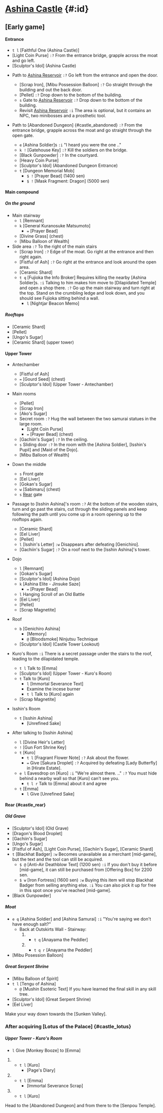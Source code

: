 # [Ashina Castle](@) {#:id}

## [Early game]

#### Entrance
+ `t l` [Faithful One (Ashina Castle)]
+ [Light Coin Purse]
  `:?` From the entrance bridge, grapple across the moat and go left.
+ [Sculptor's Idol] (Ashina Castle)

- Path to [Ashina Reservoir](reservoir)
  `:?` Go left from the entrance and open the door.
  + [Scrap Iron], [Mibu Possession Balloon]
    `:?` Go straight through the building and out the back door.
  + [Pellet]
    `:?` Drop down to the bottom of the building.
  + `s` Gate to [Ashina Reservoir](reservoir)
    `:?` Drop down to the bottom of the building.
  - Revisit [Ashina Reservoir](reservoir)
    `:i` The area is optional, but it contains an NPC, two minibosses and a prosthetic tool.

- Path to [Abandoned Dungeon] {#castle_abandoned}
  `:?` From the entrance bridge, grapple across the moat and go straight through the open gate.
  + `e` [Ashina Soldier]s
    `:i` "I heard you were the one .."
  + `k !` [Gatehouse Key]
    `:?` Kill the soldiers on the bridge.
  + [Black Gunpowder]
    `:?` In the courtyard.
  + [Heavy Coin Purse]
  + [Sculptor's Idol] (Abandoned Dungeon Entrance)
  - `t` [Dungeon Memorial Mob]
    + `$ !` [Prayer Bead] (1400 sen)
    + `$ !` [Mask Fragment: Dragon] (5000 sen)
  
#### Main compound

##### On the ground
- Main stairway
  + `l` [Remnant]
  + `k` [General Kuranosuke Matsumoto]
    - `=` [Prayer Bead]
  + [Divine Grass] (chest)
  + [Mibu Balloon of Wealth]
- Side area
  `:?` To the right of the main stairs
  + [Scrap Iron]
    `:?` Edge of the moat. Go right at the entrance and then right again.
  + [Fistful of Ash]
    `:?` Go right at the entrance and look around the open area.
  + [Ceramic Shard]
  + `t q` [Fujioka the Info Broker]
    Requires killing the nearby [Ashina Soldier]s.
    `:i` Talking to him makes him move to [Dilapidated Temple] and open a shop there.
    `:?` Go up the main stairway and turn right at the top. Stand on the crumbling ledge and look down, and you should see Fujioka sitting behind a wall.
    - `l` [Nightjar Beacon Memo]
  
##### Rooftops
+ [Ceramic Shard] 
+ [Pellet]
+ [Ungo's Sugar]
+ [Ceramic Shard] (upper tower)

#### Upper Tower
- Antechamber
  + [Fistful of Ash]
  + `=` [Gourd Seed] (chest)
  + [Sculptor's Idol] (Upper Tower - Antechamber)
- Main rooms
  + [Pellet]
  + [Scrap Iron]
  + [Ako's Sugar]
  - Secret room
    `:?` Hug the wall between the two samurai statues in the large room.
    + [Light Coin Purse]
    + `=` [Prayer Bead] (chest)
  + [Gachiin's Sugar]
    `:?` In the ceiling.
  + `s` Sliding door
    `:?` In the room with the [Ashina Soldier], [Isshin's Pupil] and [Maid of the Dojo].
  + [Mibu Balloon of Wealth]
- Down the middle
  + `s` Front gate
  + [Eel Liver]
  + [Gokan's Sugar]
  + `w` [Sabimaru] (chest)
  + `s` [Rear](ashina_rear) gate
- Passage to [Isshin Ashina]'s room
  `:?` At the bottom of the wooden stairs, turn and go past the stairs, cut through the sliding panels and keep following the path until you come up in a room opening up to the rooftops again.
  + [Ceramic Shard]
  + [Eel Liver]
  + [Pellet]
  + `l` [Isshin's Letter]
    `:w` Disappears after defeating [Genichiro].
  + [Gachiin's Sugar]
    `:?` On a roof next to the [Isshin Ashina]'s tower.
- Dojo
  + `l` [Remnant]
  + [Gokan's Sugar]
  + [Sculptor's Idol] (Ashina Dojo)
  + `k` [Ashina Elite - Jinsuke Saze]
    - `=` [Prayer Bead]
  + `l` Hanging Scroll of an Old Battle
  + [Eel Liver]
  + [Pellet]
  + [Scrap Magnetite]
- Roof
  + `b` [Genichiro Ashina]
    - [Memory]
    - `@` [Bloodsmoke] Ninjutsu Technique
  + [Sculptor's Idol] (Castle Tower Lookout)
- Kuro's Room
  `:i` There is a secret passage under the stairs to the roof, leading to the dilapidated temple.
  + `t l` Talk to [Emma]
  + [Sculptor's Idol] (Upper Tower - Kuro's Room)
  + `t` Talk to [Kuro]
    + `l` [Immortal Severance Text]
    + Examine the incese burner
    + `t l` Talk to [Kuro] again
  + [Scrap Magnetite]
  
- Isshin's Room
  + `t` [Isshin Ashina]
    - [Unrefined Sake]
    
- After talking to [Isshin Ashina]
  + `l` [Divine Heir's Letter]
  + `!` [Gun Fort Shrine Key]
  + `t` [Kuro]
    + `t l` [Fragrant Flower Note]
      `:?` Ask about the flower.
    + `=` Give [Sakura Droplet]
      `:?` Acquired by defeating [Lady Butterfly] in [Hirate Estate].
  + `e l` Eavesdrop on [Kuro]
    `:i` "We're almost there. .."
    `:?` You must hide behind a nearby wall so that [Kuro] can't see you.
    + `t l r` Talk to [Emma] about it and agree
  + `t` [Emma]
    + `l` Give [Unrefined Sake]


#### Rear {#castle_rear}
  
##### Old Grave
+ [Sculptor's Idol] (Old Grave)
+ [Dragon's Blood Droplet]
+ [Gachiin's Sugar]
+ [Ungo's Sugar]
+ [Fistful of Ash], [Light Coin Purse], [Gachiin's Sugar], [Ceramic Shard]
+ `t` [Blackhat Badger]
  `:w` Becomes unavailable as a merchant [mid-game], but the text and the tool can still be acquired.
  + `$ @` [Anti-Air Deathblow Text] (1200 sen)
    `:i` If you don't buy it before [mid-game], it can still be purchased from [Offering Box] for 2200 sen.
  + `$ w` [Iron Fortress] (1600 sen)
    `:w` Buying this item will stop Blackhat Badger from selling anything else.
    `:i` You can also pick it up for free in this spot once you've reached [mid-game].
+ [Black Gunpowder]

##### Moat
+ `e q` [Ashina Soldier] and [Ashina Samurai]
  `:i` "You're saying we don't have enough salt?"
  - Back at Outskirts Wall - Stairway:
    1. + `t q` [Anayama the Peddler]
    2. + `t q r` [Anayama the Peddler]
+ [Mibu Posession Balloon]

##### Great Serpent Shrine
  + [Mibu Balloon of Spirit]
  + `t l` [Tengu of Ashina]
    + `@` [Mushin Esoteric Text]
      If you have learned the final skill in any skill tree.
  + [Sculptor's Idol] (Great Serpent Shrine)
  + [Eel Liver]

Make your way down towards the [Sunken Valley].
  
### After acquiring [Lotus of the Palace] {#castle_lotus}
##### Upper Tower - Kuro's Room
+ `l` Give [Monkey Booze] to [Emma]
1. + `t l` [Kuro]
     - [Page's Diary]
2. + `t l` [Emma]
     - [Immortal Severance Scrap]
3. + `t l` [Kuro]

Head to the [Abandoned Dungeon] and from there to the [Senpou Temple].